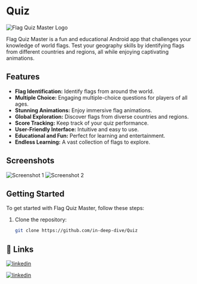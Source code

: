 # Quiz


![Flag Quiz Master Logo](app/src/main/res/mipmap-xxxhdpi/ic_launcher.png)

Flag Quiz Master is a fun and educational Android app that challenges your knowledge of world flags. Test your geography skills by identifying flags from different countries and regions, all while enjoying captivating animations.

## Features

- **Flag Identification:** Identify flags from around the world.
- **Multiple Choice:** Engaging multiple-choice questions for players of all ages.
- **Stunning Animations:** Enjoy immersive flag animations.
- **Global Exploration:** Discover flags from diverse countries and regions.
- **Score Tracking:** Keep track of your quiz performance.
- **User-Friendly Interface:** Intuitive and easy to use.
- **Educational and Fun:** Perfect for learning and entertainment.
- **Endless Learning:** A vast collection of flags to explore.

## Screenshots

![Screenshot 1](screenshots/screenshot1.png)
![Screenshot 2](screenshots/screenshot2.png)

## Getting Started

To get started with Flag Quiz Master, follow these steps:

1. Clone the repository:

   ```bash
   git clone https://github.com/in-deep-dive/Quiz

 ## 🔗 Links

[![linkedin](https://img.shields.io/badge/linkedin-0A66C2?style=for-the-badge&logo=linkedin&logoColor=white)](https://www.linkedin.com/in/mohd-aakib-0546ab272/)

[![linkedin](https://img.shields.io/badge/instagram-bc2a8d?style=for-the-badge&logo=instagram&logoColor=white)](https://www.instagram.com/_aakib__21/)

  

